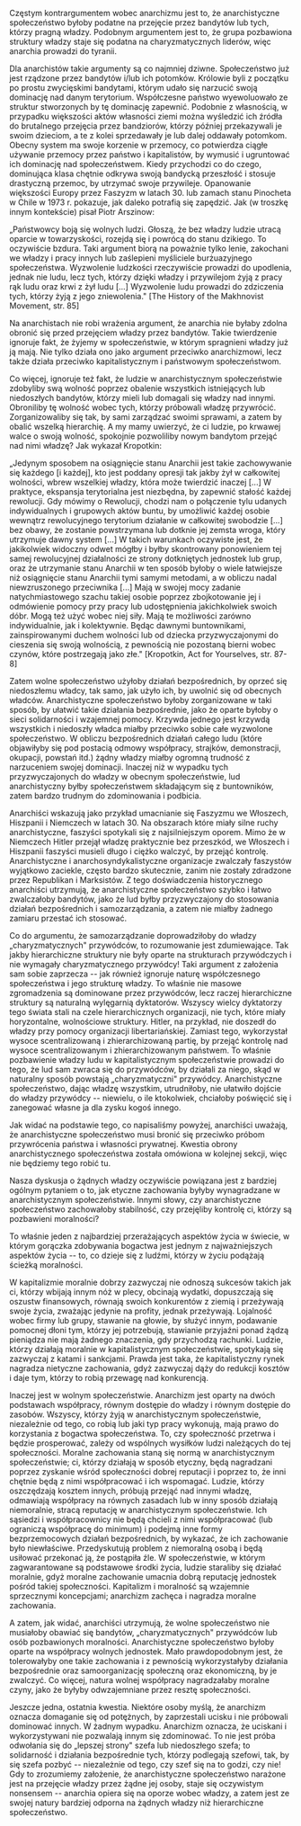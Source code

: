 Częstym kontrargumentem wobec anarchizmu jest to, że anarchistyczne
społeczeństwo byłoby podatne na przejęcie przez bandytów lub tych,
którzy pragną władzy. Podobnym argumentem jest to, że grupa pozbawiona
struktury władzy staje się podatna na charyzmatycznych liderów, więc
anarchia prowadzi do tyranii.

Dla anarchistów takie argumenty są co najmniej dziwne. Społeczeństwo już
jest rządzone przez bandytów i/lub ich potomków. Królowie byli z
początku po prostu zwycięskimi bandytami, którym udało się narzucić
swoją dominację nad danym terytorium. Współczesne państwo wyewoluowało
ze struktur stworzonych by tę dominację zapewnić. Podobnie z własnością,
w przypadku większości aktów własności ziemi można wyśledzić ich źródła
do brutalnego przejęcia przez bandziorów, którzy później przekazywali je
swoim dzieciom, a te z kolei sprzedawały je lub dalej oddawały potomkom.
Obecny system ma swoje korzenie w przemocy, co potwierdza ciągłe
używanie przemocy przez państwo i kapitalistów, by wymusić i ugruntować
ich dominację nad społeczeństwem. Kiedy przychodzi co do czego,
dominująca klasa chętnie odkrywa swoją bandycką przeszłość i stosuje
drastyczną przemoc, by utrzymać swoje przywileje. Opanowanie większości
Europy przez Faszyzm w latach 30. lub zamach stanu Pinocheta w Chile w
1973 r. pokazuje, jak daleko potrafią się zapędzić. Jak (w troszkę innym
kontekście) pisał Piotr Arszinow:

„Państwowcy boją się wolnych ludzi. Głoszą, że bez władzy ludzie utracą
oparcie w towarzyskości, rozejdą się i powrócą do stanu dzikiego. To
oczywiście bzdura. Taki argument biorą na poważnie tylko lenie,
zakochani we władzy i pracy innych lub zaślepieni myśliciele
burżuazyjnego społeczeństwa. Wyzwolenie ludzkości rzeczywiście prowadzi
do upodlenia, jednak nie ludu, lecz tych, którzy dzięki władzy i
przywilejom żyją z pracy rąk ludu oraz krwi z żył ludu \[...\]
Wyzwolenie ludu prowadzi do zdziczenia tych, którzy żyją z jego
zniewolenia." \[The History of the Makhnovist Movement, str. 85\]

Na anarchistach nie robi wrażenia argument, że anarchia nie byłaby
zdolna obronić się przed przejęciem władzy przez bandytów. Takie
twierdzenie ignoruje fakt, że żyjemy w społeczeństwie, w którym
spragnieni władzy już ją mają. Nie tylko działa ono jako argument
przeciwko anarchizmowi, lecz także działa przeciwko kapitalistycznym i
państwowym społeczeństwom.

Co więcej, ignoruje też fakt, że ludzie w anarchistycznym społeczeństwie
zdobyliby swą wolność poprzez obalenie wszystkich istniejących lub
niedoszłych bandytów, którzy mieli lub domagali się władzy nad innymi.
Obroniliby tę wolność wobec tych, którzy próbowali władzę przywrócić.
Zorganizowaliby się tak, by sami zarządzać swoimi sprawami, a zatem by
obalić wszelką hierarchię. A my mamy uwierzyć, że ci ludzie, po krwawej
walce o swoją wolność, spokojnie pozwoliliby nowym bandytom przejąć nad
nimi władzę? Jak wykazał Kropotkin:

„Jedynym sposobem na osiągnięcie stanu Anarchii jest takie zachowywanie
się każdego \[i każdej\], kto jest poddany opresji tak jakby żył w
całkowitej wolności, wbrew wszelkiej władzy, która może twierdzić
inaczej \[...\] W praktyce, ekspansja terytorialna jest niezbędna, by
zapewnić stałość każdej rewolucji. Gdy mówimy o Rewolucji, chodzi nam o
połączenie tylu udanych indywidualnych i grupowych aktów buntu, by
umożliwić każdej osobie wewnątrz rewolucyjnego terytorium działanie w
całkowitej swobodzie \[...\] bez obawy, że zostanie powstrzymana lub
dotknie jej zemsta wroga, który utrzymuje dawny system \[...\] W takich
warunkach oczywiste jest, że jakikolwiek widoczny odwet mógłby i byłby
skontrowany ponowieniem tej samej rewolucyjnej działalności ze strony
dotkniętych jednostek lub grup, oraz że utrzymanie stanu Anarchii w ten
sposób byłoby o wiele łatwiejsze niż osiągnięcie stanu Anarchii tymi
samymi metodami, a w obliczu nadal niewzruszonego przeciwnika \[...\]
Mają w swojej mocy zadanie natychmiastowego szachu takiej osobie poprzez
zbojkotowanie jej i odmówienie pomocy przy pracy lub udostępnienia
jakichkolwiek swoich dóbr. Mogą też użyć wobec niej siły. Mają te
możliwości zarówno indywidualnie, jak i kolektywnie. Będąc dawnymi
buntownikami, zainspirowanymi duchem wolności lub od dziecka
przyzwyczajonymi do cieszenia się swoją wolnością, z pewnością nie
pozostaną bierni wobec czynów, które postrzegają jako złe." \[Kropotkin,
Act for Yourselves, str. 87-8\]

Zatem wolne społeczeństwo użyłoby działań bezpośrednich, by oprzeć się
niedoszłemu władcy, tak samo, jak użyło ich, by uwolnić się od obecnych
władców. Anarchistyczne społeczeństwo byłoby zorganizowane w taki
sposób, by ułatwić takie działania bezpośrednie, jako że oparte byłoby o
sieci solidarności i wzajemnej pomocy. Krzywda jednego jest krzywdą
wszystkich i niedoszły władca miałby przeciwko sobie całe wyzwolone
społeczeństwo. W obliczu bezpośrednich działań całego ludu (które
objawiłyby się pod postacią odmowy współpracy, strajków, demonstracji,
okupacji, powstań itd.) żądny władzy miałby ogromną trudność z
narzuceniem swojej dominacji. Inaczej niż w wypadku tych
przyzwyczajonych do władzy w obecnym społeczeństwie, lud anarchistyczny
byłby społeczeństwem składającym się z buntowników, zatem bardzo trudnym
do zdominowania i podbicia.

Anarchiści wskazują jako przykład umacnianie się Faszyzmu we Włoszech,
Hiszpanii i Niemczech w latach 30. Na obszarach które miały silne ruchy
anarchistyczne, faszyści spotykali się z najsilniejszym oporem. Mimo że
w Niemczech Hitler przejął władzę praktycznie bez przeszkód, we Włoszech
i Hiszpanii faszyści musieli długo i ciężko walczyć, by przejąć
kontrolę. Anarchistyczne i anarchosyndykalistyczne organizacje zwalczały
faszystów wyjątkowo zaciekle, często bardzo skutecznie, zanim nie
zostały zdradzone przez Republikan i Marksistów. Z tego doświadczenia
historycznego anarchiści utrzymują, że anarchistyczne społeczeństwo
szybko i łatwo zwalczałoby bandytów, jako że lud byłby przyzwyczajony do
stosowania działań bezpośrednich i samozarządzania, a zatem nie miałby
żadnego zamiaru przestać ich stosować.

Co do argumentu, że samozarządzanie doprowadziłoby do władzy
„charyzmatycznych" przywódców, to rozumowanie jest zdumiewające. Tak
jakby hierarchiczne struktury nie były oparte na strukturach
przywódczych i nie wymagały charyzmatycznego przywódcy! Taki argument z
założenia sam sobie zaprzecza -- jak również ignoruje naturę
współczesnego społeczeństwa i jego strukturę władzy. To właśnie nie
masowe zgromadzenia są dominowane przez przywódców, lecz raczej
hierarchiczne struktury są naturalną wylęgarnią dyktatorów. Wszyscy
wielcy dyktatorzy tego świata stali na czele hierarchicznych
organizacji, nie tych, które miały horyzontalne, wolnościowe struktury.
Hitler, na przykład, nie doszedł do władzy przy pomocy organizacji
libertariańskiej. Zamiast tego, wykorzystał wysoce scentralizowaną i
zhierarchizowaną partię, by przejąć kontrolę nad wysoce scentralizowanym
i zhierarchizowanym państwem. To właśnie pozbawienie władzy ludu w
kapitalistycznym społeczeństwie prowadzi do tego, że lud sam zwraca się
do przywódców, by działali za niego, skąd w naturalny sposób powstają
„charyzmatyczni" przywódcy. Anarchistyczne społeczeństwo, dając władzę
wszystkim, utrudniłoby, nie ułatwiło dojście do władzy przywódcy --
niewielu, o ile ktokolwiek, chciałoby poświęcić się i zanegować własne
ja dla zysku kogoś innego.

Jak widać na podstawie tego, co napisaliśmy powyżej, anarchiści uważają,
że anarchistyczne społeczeństwo musi bronić się przeciwko próbom
przywrócenia państwa i własności prywatnej. Kwestia obrony
anarchistycznego społeczeństwa została omówiona w kolejnej sekcji, więc
nie będziemy tego robić tu.

Nasza dyskusja o żądnych władzy oczywiście powiązana jest z bardziej
ogólnym pytaniem o to, jak etyczne zachowania byłyby wynagradzane w
anarchistycznym społeczeństwie. Innymi słowy, czy anarchistyczne
społeczeństwo zachowałoby stabilność, czy przejęliby kontrolę ci, którzy
są pozbawieni moralności?

To właśnie jeden z najbardziej przerażających aspektów życia w świecie,
w którym gorączka zdobywania bogactwa jest jednym z najważniejszych
aspektów życia -- to, co dzieje się z ludźmi, którzy w życiu podążają
ścieżką moralności.

W kapitalizmie moralnie dobrzy zazwyczaj nie odnoszą sukcesów takich jak
ci, którzy wbijają innym nóż w plecy, obcinają wydatki, dopuszczają się
oszustw finansowych, równają swoich konkurentów z ziemią i przeżywają
swoje życia, zważając jedynie na profity, jednak przeżywają. Lojalność
wobec firmy lub grupy, stawanie na głowie, by służyć innym, podawanie
pomocnej dłoni tym, którzy jej potrzebują, stawianie przyjaźni ponad
żądzą pieniądza nie mają żadnego znaczenia, gdy przychodzą rachunki.
Ludzie, którzy działają moralnie w kapitalistycznym społeczeństwie,
spotykają się zazwyczaj z katami i sankcjami. Prawda jest taka, że
kapitalistyczny rynek nagradza nietyczne zachowania, gdyż zazwyczaj dąży
do redukcji kosztów i daje tym, którzy to robią przewagę nad
konkurencją.

Inaczej jest w wolnym społeczeństwie. Anarchizm jest oparty na dwóch
podstawach współpracy, równym dostępie do władzy i równym dostępie do
zasobów. Wszyscy, którzy żyją w anarchistycznym społeczeństwie,
niezależnie od tego, co robią lub jaki typ pracy wykonują, mają prawo do
korzystania z bogactwa społeczeństwa. To, czy społeczność przetrwa i
będzie prosperować, zależy od wspólnych wysiłków ludzi należących do tej
społeczności. Moralne zachowania staną się normą w anarchistycznym
społeczeństwie; ci, którzy działają w sposób etyczny, będą nagradzani
poprzez zyskanie wśród społeczności dobrej reputacji i poprzez to, że
inni chętnie będą z nimi współpracować i ich wspomagać. Ludzie, którzy
oszczędzają kosztem innych, próbują przejąć nad innymi władzę, odmawiają
współpracy na równych zasadach lub w inny sposób działają niemoralnie,
stracą reputację w anarchistycznym społeczeństwie. Ich sąsiedzi i
współpracownicy nie będą chcieli z nimi współpracować (lub ograniczą
współpracę do minimum) i podejmą inne formy bezprzemocowych działań
bezpośrednich, by wykazać, że ich zachowanie było niewłaściwe.
Przedyskutują problem z niemoralną osobą i będą usiłować przekonać ją,
że postąpiła źle. W społeczeństwie, w którym zagwarantowane są
podstawowe środki życia, ludzie staraliby się działać moralnie, gdyż
moralne zachowanie umacnia dobrą reputację jednostek pośród takiej
społeczności. Kapitalizm i moralność są wzajemnie sprzecznymi
koncepcjami; anarchizm zachęca i nagradza moralne zachowania.

A zatem, jak widać, anarchiści utrzymują, że wolne społeczeństwo nie
musiałoby obawiać się bandytów, „charyzmatycznych" przywódców lub osób
pozbawionych moralności. Anarchistyczne społeczeństwo byłoby oparte na
współpracy wolnych jednostek. Mało prawdopodobnym jest, że tolerowałyby
one takie zachowania i z pewnością wykorzystałyby działania bezpośrednie
oraz samoorganizację społeczną oraz ekonomiczną, by je zwalczyć. Co
więcej, natura wolnej współpracy nagradzałaby moralne czyny, jako że
byłyby odwzajemniane przez resztę społeczności.

Jeszcze jedna, ostatnia kwestia. Niektóre osoby myślą, że anarchizm
oznacza domaganie się od potężnych, by zaprzestali ucisku i nie
próbowali dominować innych. W żadnym wypadku. Anarchizm oznacza, że
uciskani i wykorzystywani nie pozwalają innym się zdominować. To nie
jest próba odwołania się do „lepszej strony" szefa lub niedoszłego
szefa; to solidarność i działania bezpośrednie tych, którzy podlegają
szefowi, tak, by się szefa pozbyć -- niezależnie od tego, czy szef się
na to godzi, czy nie! Gdy to zrozumiemy założenie, że anarchistyczne
społeczeństwo narażone jest na przejęcie władzy przez żądne jej osoby,
staje się oczywistym nonsensem -- anarchia opiera się na oporze wobec
władzy, a zatem jest ze swojej natury bardziej odporna na żądnych władzy
niż hierarchiczne społeczeństwo.
